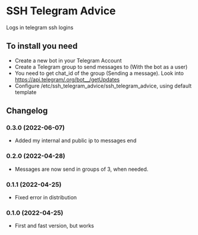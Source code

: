 # SSH Telegram Advice
Logs in telegram ssh logins

## To install you need
- Create a new bot in your Telegram Account
- Create a Telegram group to send messages to (With the bot as a user)
- You need to get chat_id of the group (Sending a message). Look into  https://api.telegram/.org/bot__/getUpdates
- Configure /etc/ssh_telegram_advice/ssh_telegram_advice, using default template

## Changelog
### 0.3.0 (2022-06-07)
- Added my internal and public ip to messages end

### 0.2.0 (2022-04-28)
- Messages are now send in groups of 3, when needed.

### 0.1.1 (2022-04-25)
- Fixed error in distribution

### 0.1.0 (2022-04-25)
- First and fast version, but works
